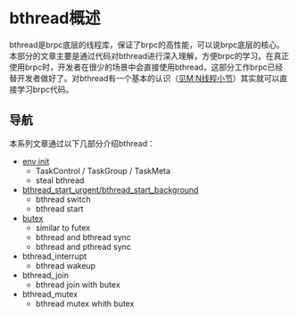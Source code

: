 # bthread概述

bthread是brpc底层的线程库，保证了brpc的高性能，可以说brpc底层的核心。本部分的文章主要是通过代码对bthread进行深入理解，方便brpc的学习。在真正使用brpc时，开发者在很少的场景中会直接使用bthread，这部分工作brpc已经替开发者做好了。对bthread有一个基本的认识（[见M:N线程小节](https://github.com/joeylichang/joeylichang.github.io/blob/master/src/rpc/overview.md)）其实就可以直接学习brpc代码。

## 导航
本系列文章通过以下几部分介绍bthread：

* [env init](https://github.com/joeylichang/joeylichang.github.io/blob/master/src/rpc/brpc/bthread/init.md)
	* TaskControl / TaskGroup / TaskMeta
	* steal bthread
* [bthread_start_urgent/bthread_start_background](https://github.com/joeylichang/joeylichang.github.io/blob/master/src/rpc/brpc/bthread/bthread_start.md)
	* bthread switch
	* bthread start
* [butex](https://github.com/joeylichang/joeylichang.github.io/blob/master/src/rpc/brpc/bthread/butex.md)
	* similar to futex
	* bthread and bthread sync
	* bthread and pthread sync
* bthread_interrupt
	* bthread wakeup
* bthread_join
	* bthread join with butex
* bthread_mutex
	* bthread mutex whith butex
